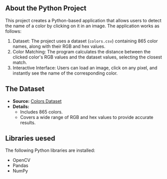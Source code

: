 
## **About the Python Project**

This project creates a Python-based application that allows users to detect the name of a color by clicking on it in an image. The application works as follows:

1. Dataset: The project uses a dataset (`colors.csv`) containing 865 color names, along with their RGB and hex values.
2. Color Matching: The program calculates the distance between the clicked color's RGB values and the dataset values, selecting the closest match.
3. Interactive Interface: Users can load an image, click on any pixel, and instantly see the name of the corresponding color.


## **The Dataset**

- **Source:** [Colors Dataset](https://github.com/codebrainz/color-names/blob/master/output/colors.csv)
- **Details:**
  - Includes 865 colors.
  - Covers a wide range of RGB and hex values to provide accurate results.


## **Libraries uesed**

The following Python libraries are installed:
- OpenCV
- Pandas
- NumPy

